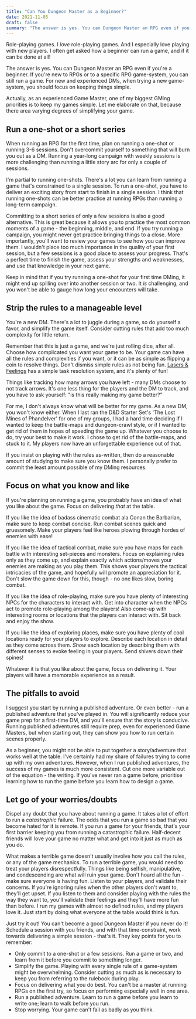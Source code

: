 ```yaml
---
title: "Can You Dungeon Master as a Beginner?"
date: 2021-11-05
draft: false
summary: "The answer is yes. You can Dungeon Master an RPG even if you're a beginner. If you're new to RPGs or to a specific RPG game-system, you can still run a game. For new and experienced DMs, when trying a new game-system, you should focus on keeping things simple."
---
```


Role-playing games. I *love* role-playing games. And I especially love
playing with new players. I often get asked how a beginner can run a
game, and if it can be done at all!

The answer is yes. You can Dungeon Master an RPG even if you're a
beginner. If you're new to RPGs or to a specific RPG game-system, you
can still run a game. For new and experienced DMs, when trying a new
game-system, you should focus on keeping things simple.

Actually, as an experienced Game Master, one of my biggest GMing
priorities is to keep my games simple. Let me elaborate on that,
because there area varying degrees of simplifying your game.

## Run a one-shot or a short series
When running an RPG for the first time, plan on running a one-shot or
running 3-6 sessions. Don't overcommit yourself to something that will
burn you out as a DM. Running a year-long campaign with weekly
sessions is more challenging than running a little story arc for only
a couple of sessions.

I'm partial to running one-shots. There's a lot you can learn from
running a game that's constrained to a single session. To run a
one-shot, you have to deliver an exciting story from start to finish
in a single session. I think that running one-shots can be better
practice at running RPGs than running a long-term campaign.

Committing to a short series of only a few sessions is also a good
alternative. This is great because it allows you to practice the most
common moments of a game - the beginning, middle, and end. If you try
running a campaign, you might never get practice bringing things to a
close. More importantly, you'll want to review your games to see how
you can improve them. I wouldn't place too much importance in the
quality of your first session, but a few sessions is a good place to
assess your progress. That's a perfect time to finish the game, assess
your strengths and weaknesses, and use that knowledge in your next
game.

Keep in mind that if you try running a one-shot for your first time
DMing, it might end up spilling over into another session or two. It
*is* challenging, and you won't be able to gauge how long your
encounters will take.

## Strip the rules to a manageable level
You're a new DM. There's a lot to juggle during a game, so do yourself
a favor, and simplify the game itself. Consider cutting rules that add
too much complexity for little return.

Remember that this is just a game, and we're just rolling dice, after
all. Choose how complicated you want your game to be. Your game can
have all the rules and complexities if you want, or it can be as
simple as flipping a coin to resolve things. Don't dismiss simple
rules as not being fun. [Lasers &
Feelings](http://www.onesevendesign.com/laserfeelings/) has a simple
task resolution system, and it's plenty of fun!

Things like tracking how many arrows you have left - many DMs choose
to not track arrows. It's one less thing for the players and the DM to
track, and you have to ask yourself: "is this really making my game
better?"

For me, I don't always know what will be better for my game. As a new
DM, you won't know either. When I last ran the D&D Starter Set's 'The
Lost Mines of Phandelver' for one of my groups, I had a hard time
deciding if I wanted to keep the battle-maps and dungeon-crawl style,
or if I wanted to get rid of them in hopes of speeding the game up.
Whatever you choose to do, try your best to make it work. I chose to
get rid of the battle-maps, and stuck to it. My players now have an
unforgettable experience out of that.

If you insist on playing with the rules as-written, then do a
reasonable amount of studying to make sure you know them. I personally
prefer to commit the least amount possible of my DMing resources.

## Focus on what you know and like
If you're planning on running a game, you probably have an idea of
what you like about the game. Focus on delivering *that* at the table.

If you like the idea of badass cinematic combat ala Conan the
Barbarian, make sure to keep combat concise. Run combat scenes quick
and gruesomely. Make your players feel like heroes plowing through
hordes of enemies with ease!

If you like the idea of tactical combat, make sure you have maps for
each battle with interesting set-pieces and monsters. Focus on
explaining rules only as they come up, and explain exactly which
actions/moves your enemies are making as you play them. This shows
your players the tactical intricacies of the game, and hopefully will
promote an appreciation for it. Don't slow the game down for this,
though - no one likes slow, boring combat.

If you like the idea of role-playing, make sure you have plenty of
interesting NPCs for the characters to interact with. Get into
character when the NPCs act to promote role-playing among the players!
Also come-up with interesting rooms or locations that the players can
interact with. Sit back and enjoy the show.

If you like the idea of exploring places, make sure you have plenty of
cool locations ready for your players to explore. Describe each
location in detail as they come across them. *Show* each location by
describing them with different senses to evoke feeling in your
players. Send shivers down their spines!

Whatever it is that you like about the game, focus on delivering it.
Your players will have a memorable experience as a result.

## The pitfalls to avoid
I suggest you start by running a published adventure. Or even better -
run a published adventure that you've played in. You will
significantly reduce your game prep for a first-time DM, and you'll
ensure that the story is conducive. Running published adventures still
require prep, even for experienced Game Masters, but when starting
out, they can show you how to run certain scenes properly.

As a beginner, you might not be able to put together a story/adventure
that works well at the table. I've certainly had my share of failures
trying to come up with my own adventures. However, when I run
published adventures, the success of my games is much more consistent.
Cut one more variable out of the equation - the writing. If you've
never ran a game before, prioritise learning how to run the game
before you learn how to design a game.

## Let go of your worries/doubts
Dispel any doubt that you have about running a game. It takes a lot of
effort to run a *catastrophic* failure. The odds that you run a game
so bad that you become hated for it is remote. If you run a game for
your friends, that's your first barrier keeping you from running a
catastrophic failure. Half-decent friends will love your game no
matter what and get into it just as much as you do.

What makes a terrible game doesn't usually involve how you call the
rules, or any of the game mechanics. To run a terrible game, you would
need to treat your players disrespectfully. Things like being selfish,
manipulative, and condescending are what will ruin your game. Don't
hoard all the fun - make sure everyone is having fun. Listen to your
players, and validate their concerns. If you're ignoring rules when
the other players don't want to, they'll get upset. If you listen to
them and consider playing with the rules the way they want to, you'll
validate their feelings and they'll have more fun than before. I run
my games with almost no defined rules, and my players love it. Just
start by doing what everyone at the table would think is fun.

Just try it out! You can't become a good Dungeon Master if you never
do it! Schedule a session with you friends, and with that
time-constraint, work towards delivering a simple session - that's it.
They key points for you to remember:
- Only commit to a one-shot or a few sessions. Run a game or two, and
  learn from it before you commit to something longer.
- Simplify the game. Playing with every single rule of a game-system
  might be overwhelming. Consider cutting as much as is necessary to
  keep you from referring to the rulebook during play.
- Focus on delivering what you do best. You can't be a master at
  running RPGs on the first try, so focus on performing especially
  well in one area.
- Run a published adventure. Learn to run a game before you learn to
  write one; learn to walk before you run.
- Stop worrying. Your game can't fail as badly as you think.
